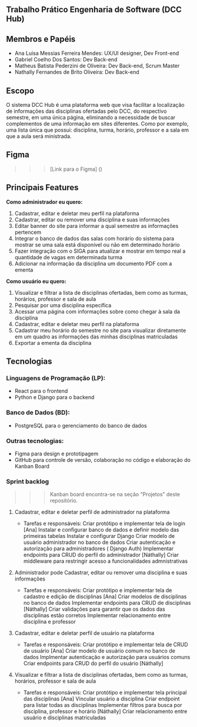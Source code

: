 ## Trabalho Prático Engenharia de Software (DCC Hub)

## Membros e Papéis
- Ana Luisa Messias Ferreira Mendes: UX/UI designer, Dev Front-end
- Gabriel Coelho Dos Santos: Dev Back-end
- Matheus Batista Pederzini de Oliveira: Dev Back-end, Scrum Master
- Nathally Fernandes de Brito Oliveira: Dev Back-end


## Escopo
O sistema DCC Hub é uma plataforma web que visa facilitar a localização de informações das disciplinas ofertadas pelo DCC, do respectivo semestre, em uma única página, eliminando a necessidade de buscar complementos de uma informação em sites diferentes. 
Como por exemplo, uma lista única que possui: disciplina, turma, horário, professor e a sala em que a aula será ministrada.


## Figma
>>> [Link para o Figma] ()


## Principais Features
**Como administrador eu quero:**
  1. Cadastrar, editar e deletar meu perfil na plataforma
  2. Cadastrar, editar ou remover uma disciplina e suas informações
  3. Editar banner do site para informar a qual semestre as informações pertencem
  4. Integrar o banco de dados das salas com horário do sistema para mostrar se uma sala está disponível ou não em determinado horário
  5. Fazer integração com o SIGA para atualizar e mostrar em tempo real a quantidade de vagas em determinada turma
  6. Adicionar na informação da disciplina um documento PDF com a ementa 


**Como usuário eu quero:**
  1. Visualizar e filtrar a lista de disciplinas ofertadas, bem como as turmas, horários, professor e sala de aula
  2. Pesquisar por uma disciplina específica
  3. Acessar uma página com informações sobre como chegar à sala da disciplina
  4. Cadastrar, editar e deletar meu perfil na plataforma
  5. Cadastrar meu horário do semestre no site para visualizar diretamente em um quadro as informações das minhas disciplinas matriculadas
  6. Exportar a ementa da disciplina
  
## Tecnologias
### Linguagens de Programação (LP):
- React para o frontend
- Python e Django para o backend

### Banco de Dados (BD):
- PostgreSQL para o gerenciamento do banco de dados

### Outras tecnologias:
- Figma para design e prototipagem
- GitHub para controle de versão, colaboração no código e elaboração do Kanban Board




### Sprint backlog
>>> Kanban board encontra-se na seção "Projetos" deste repositório.

1. Cadastrar, editar e deletar perfil de administrador na plataforma
   - Tarefas e responsáveis:
     Criar protótipo e implementar tela de login [Ana]
     Instalar e configurar banco de dados e definir modelo das primeiras tabelas
     Instalar e configurar Django
     Criar modelo de usuário administrador no banco de dados 
     Criar autenticação e autorização para administradores ( Django Auth)
     Implementar endpoints para CRUD do perfil do administrador [Náthally]
     Criar middleware para restringir acesso a funcionalidades admnistrativas

2. Administrador pode Cadastrar, editar ou remover uma disciplina e suas informações
   - Tarefas e responsáveis:
     Criar protótipo e implementar tela de cadastro e edição de disciplinas [Ana]
     Criar modelos de disciplinas no banco de dados
     Implementar endpoints para CRUD de disciplinas [Náthally]
     Criar validações para garantir que os dados das disciplinas estão corretos
     Implementar relacionamento entre disciplina e professor

3. Cadastrar, editar e deletar perfil de usuário na plataforma
   - Tarefas e responsáveis:
     Criar protótipo e implementar tela de CRUD de usuário [Ana]
     Criar modelo de usuário comum no banco de dados
     Implmentar autenticação e autorização para usuários comuns
     Criar endpoints para CRUD do perfil do usuário [Náthally]
 
4. Visualizar e filtrar a lista de disciplinas ofertadas, bem como as turmas, horários, professor e sala de aula
   - Tarefas e responsáveis:
     Criar protótipo e implementar tela principal das disciplinas [Ana]
     Vincular usuário a disciplina 
     Criar endpoint para listar todas as disciplinas 
     Implementar filtros para busca por disciplina, professor e horário [Náthally]
     Criar relacionamento entre usuário e disciplinas matriculadas 
     
  
